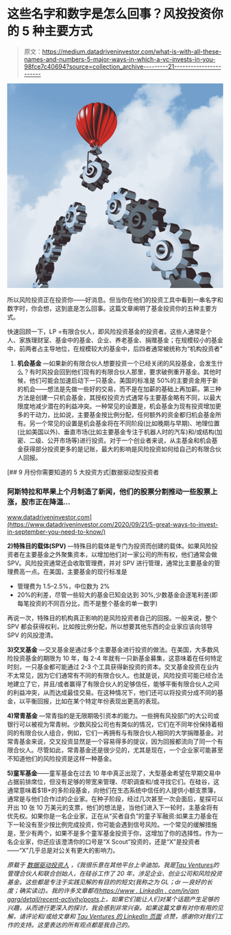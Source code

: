 # 这些名字和数字是怎么回事？风投投资你的 5 种主要方式

> 原文：<https://medium.datadriveninvestor.com/what-is-with-all-these-names-and-numbers-5-major-ways-in-which-a-vc-invests-in-you-98fce7c40694?source=collection_archive---------21----------------------->

![](img/d6882b116ccc1cc99ea59be31baca31f.png)

所以风险投资正在投资你——好消息。但当你在他们的投资工具中看到一串名字和数字时，你会想，这到底是怎么回事。这篇文章阐明了基金投资你的五种主要方式。

快速回顾一下，LP =有限合伙人，即风险投资基金的投资者。这些人通常是个人、家族理财室、基金中的基金、企业、养老基金、捐赠基金；在规模较小的基金中，前两者占主导地位，在规模较大的基金中，后四者通常被统称为“机构投资者”

1.  **机会基金** —如果新的有限合伙人想要投资一个已经关闭的风投基金，会发生什么？有时风投会回到他们现有的有限合伙人那里，要求破例重开基金。其他时候，他们可能会加速启动下一只基金。美国的标准是 50%的主要资金用于新的机会——想法是先做一些好的交易，而不是在加薪的基础上再加薪。第三种方法是创建一只机会基金，其授权投资方式通常与主要基金略有不同，以最大限度地减少潜在的利益冲突。一种常见的设置是，机会基金为现有投资增加更多的干动力，比如说，主要基金按比例分配，任何额外的资金都归机会基金所有。另一个常见的设置是机会基金将在不同阶段(比如晚期与早期)、地理位置(比如美国以外)、垂直市场(比如主要基金专注于机器人时的汽车)和/或结构(加密、二级、公开市场等)进行投资。对于一个创业者来说，从主基金和机会基金获得部分投资更多的是记账，最大的影响是风险投资如何给自己的有限合伙人回报。

[](https://www.datadriveninvestor.com/2020/09/21/5-great-ways-to-invest-in-september-you-need-to-know/) [## 9 月份你需要知道的 5 大投资方式|数据驱动型投资者

### 阿斯特拉和苹果上个月制造了新闻，他们的股票分割推动一些股票上涨，股市正在降温…

www.datadriveninvestor.com](https://www.datadriveninvestor.com/2020/09/21/5-great-ways-to-invest-in-september-you-need-to-know/) 

**2)特殊目的载体(SPV)** —特殊目的载体是专门为投资而创建的载体。如果风险投资者在主要基金之外聚集资本，以增加他们对一家公司的所有权，他们通常会做 SPV。风险投资通常还会收取管理费，并对 SPV 进行管理，通常比主要基金的管理费高一点。在美国，主要基金的现行标准是

*   管理费为 1.5–2.5%，中位数为 2%
*   20%的利差，尽管一些较大的基金已知会达到 30%,少数基金会逐笔利差(即每笔投资的不同百分比，而不是整个基金的单一数字)

再说一次，特殊目的机构真正影响的是风险投资者自己的回报。一般来说，整个 SPV 都会获得权利，比如按比例分配，所以想要其他东西的企业家应该向领导 SPV 的风投澄清。

**3)交叉基金** —交叉基金是通过多个主要基金进行投资的做法。在美国，大多数风险投资基金的期限为 10 年，每 2-4 年就有一只新基金募集，这意味着在任何特定时刻，一只基金都可能通过 2-3 个工具获得新投资的资本。交叉基金投资在业内不太常见，因为它们通常有不同的有限合伙人。也就是说，风险投资可能已经合法地建立了它，并且/或者赢得了有限合伙人的足够信任，能够平衡有限合伙人之间的利益冲突，从而达成最佳交易。在这种情况下，他们还可以将投资分成不同的基金，以平衡回报，比如在某个特定年份表现出更高的表现。

**4)常青基金** —常青指的是无限期吸引资本的能力。一些拥有风投部门的大公司或银行可以被视为常青树。少数风投公司也有类似的情况，它们在不同年份保持着相同的有限合伙人组合，例如，它们一再拥有与有限合伙人相同的大学捐赠基金。对常青基金来说，交叉投资显然是一个容易得多的提议，因为回报都流向了同一个有限合伙人。尽管如此，常青基金还是很少见的，尤其是现在，一个企业家可能甚至不知道他们的风险投资是这样一种基金。

**5)童军基金**——童军基金在过去 10 年中真正出现了，大型基金希望在早期交易中占据前排席位，但没有足够的带宽来管理、尽职调查和/或寻找它们。在硅谷，这通常意味着$1B+的多阶段基金，向他们在生态系统中信任的人提供小额支票簿，通常是与他们合作过的企业家。在种子阶段，经过几次甚至一次会面后，星探可以开出 10 张 10 万美元的支票，他们的想法是，当他们进入下一轮时，主基金将有优先权。如果你是一名企业家，正在从“买者自负”的童子军融资:如果主力基金在下一轮没有至少按比例完成投资，你可能会遇到信号风险。一个常见的缓解措施是，至少有两个，如果不是多个童军基金投资于你，这增加了你的选择性。作为一名企业家，你还应该澄清你的口号是“X Scout”投资的，还是“X”是投资者——“X”几乎总是对公关有更大的影响力。

*原载于* [*数据驱动投资人*](https://www.datadriveninvestor.com/2020/10/04/what-is-with-all-these-names-and-numbers-5-major-ways-in-which-a-vc-invests-in-you) *，《我很乐意在其他平台上辛迪加。我是*[*Tau Ventures*](https://www.linkedin.com/pulse/announcing-tau-ventures-amit-garg/)*的管理合伙人和联合创始人，在硅谷工作了 20 年，涉足企业、创业公司和风险投资基金。这些都是专注于实践见解的有目的的短文(我称之为 GL；dr —良好的长度；确实读过)。我的许多文章都在*[*https://www . LinkedIn . com/in/am garg/detail/recent-activity/posts*](https://www.linkedin.com/in/amgarg/detail/recent-activity/posts/)*上，如果它们能让人们对某个话题产生足够的兴趣，从而进行更深入的探讨，我会感到非常兴奋。如果这篇文章有对你有用的见解，请评论和/或给文章和* [*Tau Ventures 的 LinkedIn 页面*](https://www.linkedin.com/company/tauventures) *点赞，感谢你对我们工作的支持。这里表达的所有观点都是我自己的。*